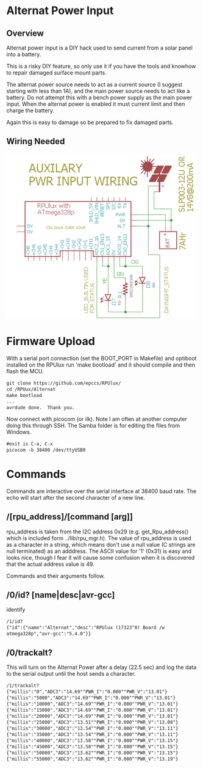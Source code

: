 # Alternat Power Input

## Overview

Alternat power input is a DIY hack used to send current from a solar panel into a battery. 

This is a risky DIY feature, so only use it if you have the tools and knowhow to repair damaged surface mount parts. 

The alternat power source needs to act as a current source (I suggest starting with less than 1A), and the main power source needs to act like a battery. Do not attempt this with a bench power supply as the main power input. When the alternat power is enabled it must current limit and then charge the battery.

Again this is easy to damage so be prepared to fix damaged parts.


## Wiring Needed

![Wiring](./Setup/AuxilaryWiring.png)


# Firmware Upload

With a serial port connection (set the BOOT_PORT in Makefile) and optiboot installed on the RPUlux run 'make bootload' and it should compile and then flash the MCU.

``` 
git clone https://github.com/epccs/RPUlux/
cd /RPUux/Alternat
make bootload
...
avrdude done.  Thank you.
``` 

Now connect with picocom (or ilk). Note I am often at another computer doing this through SSH. The Samba folder is for editing the files from Windows.


``` 
#exit is C-a, C-x
picocom -b 38400 /dev/ttyUSB0
``` 

# Commands

Commands are interactive over the serial interface at 38400 baud rate. The echo will start after the second character of a new line. 


## /\[rpu_address\]/\[command \[arg\]\]

rpu_address is taken from the I2C address 0x29 (e.g. get_Rpu_address() which is included form ../lib/rpu_mgr.h). The value of rpu_address is used as a character in a string, which means don't use a null value (C strings are null terminated) as an adddress. The ASCII value for '1' (0x31) is easy and looks nice, though I fear it will cause some confusion when it is discovered that the actual address value is 49.

Commands and their arguments follow.


## /0/id? \[name|desc|avr-gcc\]

identify 

``` 
/1/id?
{"id":{"name":"Alternat","desc":"RPUlux (17323^0) Board /w atmega328p","avr-gcc":"5.4.0"}}
```

##  /0/trackalt?

This will turn on the Alternat Power after a delay (22.5 sec) and log the data to the serial output until the host sends a character.

``` 
/1/trackalt?
{"millis":"0","ADC3":"14.69""PWR_I":"0.000""PWR_V":"13.01"}
{"millis":"5000","ADC3":"14.69""PWR_I":"0.000""PWR_V":"13.01"}
{"millis":"10000","ADC3":"14.69""PWR_I":"0.000""PWR_V":"13.01"}
{"millis":"15000","ADC3":"14.69""PWR_I":"0.000""PWR_V":"13.01"}
{"millis":"20000","ADC3":"14.69""PWR_I":"0.000""PWR_V":"13.01"}
{"millis":"25000","ADC3":"13.51""PWR_I":"0.000""PWR_V":"13.08"}
{"millis":"30000","ADC3":"13.54""PWR_I":"0.000""PWR_V":"13.11"}
{"millis":"35000","ADC3":"13.54""PWR_I":"0.000""PWR_V":"13.11"}
{"millis":"40000","ADC3":"13.58""PWR_I":"0.000""PWR_V":"13.15"}
{"millis":"45000","ADC3":"13.58""PWR_I":"0.000""PWR_V":"13.15"}
{"millis":"50000","ADC3":"13.62""PWR_I":"0.000""PWR_V":"13.15"}
{"millis":"55000","ADC3":"13.62""PWR_I":"0.000""PWR_V":"13.19"}
```


